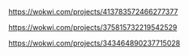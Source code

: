https://wokwi.com/projects/413783572466277377

https://wokwi.com/projects/375815732219542529

https://wokwi.com/projects/343464890237715028
